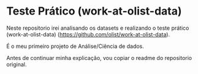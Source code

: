 # Teste Prático (work-at-olist-data)

Neste repositorio irei analisando os datasets e realizando o teste prático (work-at-olist-data) (https://github.com/olist/work-at-olist-data).

É o meu primeiro projeto de Análise/Ciência de dados.

Antes de continuar minha explicação, vou copiar o readme do repositorio original.

